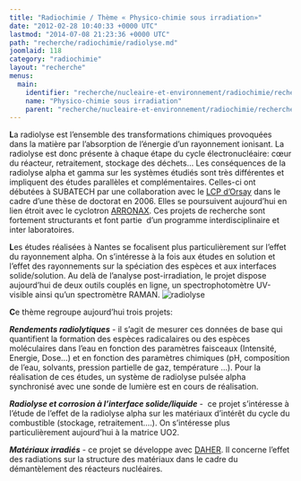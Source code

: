 ```yaml
---
title: "Radiochimie / Thème « Physico-chimie sous irradiation»"
date: "2012-02-28 10:40:33 +0000 UTC"
lastmod: "2014-07-08 21:23:36 +0000 UTC"
path: "recherche/radiochimie/radiolyse.md"
joomlaid: 118
category: "radiochimie"
layout: "recherche"
menus:
  main:
    identifier: "recherche/nucleaire-et-environnement/radiochimie/recherche/radiolyse"
    name: "Physico-chimie sous irradiation"
    parent: "recherche/nucleaire-et-environnement/radiochimie/recherche"
---
```

**L**a radiolyse est l’ensemble des transformations chimiques provoquées dans la matière par l’absorption de l’énergie d’un rayonnement ionisant. La radiolyse est donc présente à chaque étape du cycle électronucléaire: cœur du réacteur, retraitement, stockage des déchets… Les conséquences de la radiolyse alpha et gamma sur les systèmes étudiés sont très différentes et impliquent des études parallèles et complémentaires. Celles-ci ont débutées à SUBATECH par une collaboration avec le [LCP d’Orsay](http://www.lcp.u-psud.fr/) dans le cadre d’une thèse de doctorat en 2006. Elles se poursuivent aujourd’hui en lien étroit avec le cyclotron [ARRONAX](http://www.cyclotron-nantes.fr/). Ces projets de recherche sont fortement structurants et font partie  d’un programme interdisciplinaire et inter laboratoires.

**L**es études réalisées à Nantes se focalisent plus particulièrement sur l’effet du rayonnement alpha. On s’intéresse à la fois aux études en solution et l’effet des rayonnements sur la spéciation des espèces et aux interfaces solide/solution. Au delà de l’analyse post-irradiation, le projet dispose aujourd’hui de deux outils couplés en ligne, un spectrophotomètre UV-visible ainsi qu’un spectromètre RAMAN. ![radiolyse](images/Recherche/Radiochimie/radiolyse.jpg)

**C**e thème regroupe aujourd’hui trois projets:

**_Rendements radiolytiques_** - il s’agit de mesurer ces données de base qui quantifient la formation des espèces radicalaires ou des espèces moléculaires dans l’eau en fonction des paramètres faisceaux (Intensité, Energie, Dose…) et en fonction des paramètres chimiques (pH, composition de l’eau, solvants, pression partielle de gaz, température …). Pour la réalisation de ces études, un système de radiolyse pulsée alpha synchronisé avec une sonde de lumière est en cours de réalisation.

**_Radiolyse et corrosion à l’interface solide/liquide_** -  ce projet s’intéresse à l’étude de l’effet de la radiolyse alpha sur les matériaux d’intérêt du cycle du combustible (stockage, retraitement….). On s’intéresse plus particulièrement aujourd’hui à la matrice UO2.

**_Matériaux irradiés_** - ce projet se développe avec [DAHER](http://www.daher.com/). Il concerne l’effet des radiations sur la structure des matériaux dans le cadre du démantèlement des réacteurs nucléaires.
